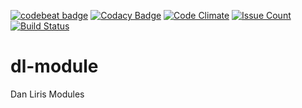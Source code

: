 [![codebeat badge](https://codebeat.co/badges/bb85a5e9-a537-434a-87b4-44f5f89a6d87)](https://codebeat.co/projects/github-com-danliris-dl-module)
[![Codacy Badge](https://api.codacy.com/project/badge/Grade/097cf273411647aba34120d2e5540a44)](https://www.codacy.com/app/danliris-cloud/dl-module?utm_source=github.com&amp;utm_medium=referral&amp;utm_content=danliris/dl-module&amp;utm_campaign=Badge_Grade)
[![Code Climate](https://codeclimate.com/github/danliris/dl-module/badges/gpa.svg)](https://codeclimate.com/github/danliris/dl-module)
[![Issue Count](https://codeclimate.com/github/danliris/dl-module/badges/issue_count.svg)](https://codeclimate.com/github/danliris/dl-module)
[![Build Status](https://travis-ci.org/danliris/dl-module.svg?branch=uat)](https://travis-ci.org/danliris/dl-module)
# dl-module
Dan Liris Modules

